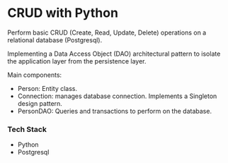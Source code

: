 # CRUD with Python

Perform basic CRUD (Create, Read, Update, Delete) operations on a relational database (Postgresql).

Implementing a Data Access Object (DAO) architectural pattern to isolate the application layer from the persistence layer.

Main components:
- Person: Entity class.
- Connection: manages database connection. Implements a Singleton design pattern.
- PersonDAO: Queries and transactions to perform on the database.

### Tech Stack
- Python
- Postgresql
